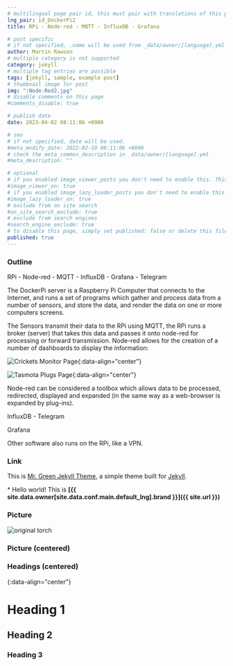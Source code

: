 ```yaml
---
# multilingual page pair id, this must pair with translations of this page. (This name must be unique)
lng_pair: id_DockerPi2
title: RPi - Node-red - MQTT - InfluxDB - Grafana

# post specific
# if not specified, .name will be used from _data/owner/[language].yml
author: Martin Rawson
# multiple category is not supported
category: jekyll
# multiple tag entries are possible
tags: [jekyll, sample, example post]
# thumbnail image for post
img: ":Node-Red2.jpg"
# disable comments on this page
#comments_disable: true

# publish date
date: 2023-04-02 08:11:06 +0900

# seo
# if not specified, date will be used.
#meta_modify_date: 2022-02-10 08:11:06 +0900
# check the meta_common_description in _data/owner/[language].yml
#meta_description: ""

# optional
# if you enabled image_viewer_posts you don't need to enable this. This is only if image_viewer_posts = false
#image_viewer_on: true
# if you enabled image_lazy_loader_posts you don't need to enable this. This is only if image_lazy_loader_posts = false
#image_lazy_loader_on: true
# exclude from on site search
#on_site_search_exclude: true
# exclude from search engines
#search_engine_exclude: true
# to disable this page, simply set published: false or delete this file
published: true
---
```


### Outline

<!-- outline-start -->

RPi - Node-red - MQTT - InfluxDB - Grafana - Telegram


The DockerPi server is a Raspberry Pi Computer that connects to the Internet, and runs a set of programs which gather and process data
from a number of sensors, and store the data, and render the data on one or more computers screens.

The Sensors transmit their data to the RPi using MQTT, the RPi runs a broker (server) that takes this data and passes it onto node-red for processing or forward transmission. Node-red allows for the creation of a number of dashboards to display the information:

![Crickets Monitor Page](:Node-Red1.jpg){:data-align="center"}

![Tasmota Plugs Page](:Node-Red2.jpg){:data-align="center"}

Node-red can be considered a toolbox which allows data to be processed, redirected, displayed and expanded (in the same way as a web-browser is expanded by plug-ins).

InfluxDB - Telegram


Grafana

Other software also runs on the RPi, like a VPN.


<!-- outline-end -->




### Link

This is [Mr. Green Jekyll Theme](https://github.com/MrGreensWorkshop/MrGreen-JekyllTheme), a simple theme built for [Jekyll](https://jekyllrb.com/).

\* Hello world! This is **[{{ site.data.owner[site.data.conf.main.default_lng].brand }}]({{ site.url }})**

### Picture

![original torch](:post_pic1.jpg)

### Picture (centered)


### Headings (centered)
{:data-align="center"}

# Heading 1

## Heading 2

### Heading 3

